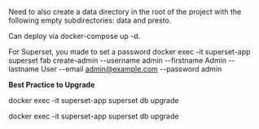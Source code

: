 Need to also create a data directory in the root of the project with the following empty subdirectories: data and presto.

Can deploy via docker-compose up -d.

For Superset, you made to set a password
docker exec -it superset-app superset fab create-admin   --username admin   --firstname Admin   --lastname User   --email admin@example.com   --password admin

**Best Practice to Upgrade**

docker exec -it superset-app superset db upgrade

docker exec -it superset-app superset db upgrade
